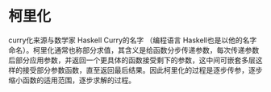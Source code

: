 # 柯里化
curry化来源与数学家 Haskell Curry的名字 （编程语言 Haskell也是以他的名字命名）。柯里化通常也称部分求值，其含义是给函数分步传递参数，每次传递参数后部分应用参数，并返回一个更具体的函数接受剩下的参数，这中间可嵌套多层这样的接受部分参数函数，直至返回最后结果。因此柯里化的过程是逐步传参，逐步缩小函数的适用范围，逐步求解的过程。

